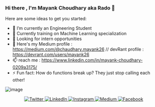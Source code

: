### Hi there , I'm Mayank Choudhary aka Rado 👋

Here are some ideas to get you started:

- 🔭 I’m currently an Engineering Student
- 🌱 Currently training on Machine Learning specialization
- 👯 Looking for intern opportunities
- 💬 Here's my    Medium profile : https://medium.com/@chaudhary.mayank26
                // devRant profile : https://devrant.com/users/mayank26
- 📫 reach me : https://www.linkedin.com/in/mayank-choudhary-0209a3175/
- ⚡ Fun fact: 
               How do functions break up?
            They just stop calling each other!

![image](https://github.com/saadeghi/saadeghi/blob/master/dino.gif)

<p align="center">
  <a href="https://twitter.com/rado_mayank" target="_blank">
    <img src="https://img.shields.io/badge/twitter-%231DA1F2.svg?&style=for-the-badge&logo=twitter&logoColor=white&color=071A2C" alt="Twitter"/>
  </a>
  <a href="https://www.linkedin.com/in/mayank-choudhary-0209a3175/" target="_blank">
    <img src="https://img.shields.io/badge/linkedin-%230077B5.svg?&style=for-the-badge&logo=linkedin&logoColor=white&color=071A2C" alt="LinkedIn"/>
  </a>
  <a href="https://instagram.com/rado_mayank" target="_blank">
    <img src="https://img.shields.io/badge/instagram-%23E4405F.svg?&style=for-the-badge&logo=instagram&logoColor=white&color=071A2C" alt="Instagram"/>
  </a>
  <a href="https://medium.com/@chaudhary.mayank26" target="_blank">
    <img src="https://img.shields.io/badge/medium-%2312100E.svg?&style=for-the-badge&logo=medium&logoColor=white&color=071A2C" alt="Medium"/>
  </a>
  <a href="https://www.facebook.com/rado.mayank/" target="_blank">
    <img src="https://img.shields.io/badge/facebook-%231877F2.svg?&style=for-the-badge&logo=facebook&logoColor=white&color=071A2C" alt="Facebook"/>
  </a>
</p>

<!--
**mayankchaudhary26/mayankchaudhary26** is a ✨ _special_ ✨ repository because its `README.md` (this file) appears on your GitHub profile.

